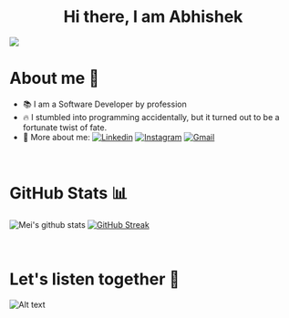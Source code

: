<h1 align="center">Hi there, I am Abhishek </h1>

![](https://komarev.com/ghpvc/?username=meisun0107&color=ff69b4&label=🍨_Nice_To_Meet_U!_You+are+my+visitor+No.)
<br>
<h1>About me 🙋</h1>

- 📚 I am a Software Developer by profession
- 🔥 I stumbled into programming accidentally, but it turned out to be a fortunate twist of fate.
- 🤙 More about me: 
[![Linkedin](https://img.shields.io/badge/-abhishek?style=flat&logo=Linkedin&logoColor=white)](https://www.linkedin.com/in/abhishek-kumar-singh-32b37011b/)
[![Instagram](https://img.shields.io/badge/-?style=flat&logo=Instagram&logoColor=white&color=833AB4)](https://www.instagram.com/)
[![Gmail](https://img.shields.io/badge/-Contact_me_via_Gmail-c14438?style=flat&logo=Gmail&logoColor=white&color=BB001B)](mailto:fragenabhishek@gmail.com)

<br>
  
<h1>GitHub Stats 📊</h1>
 
![Mei's github stats](https://github-readme-stats.vercel.app/api?username=fragenabhishek&show_icons=true&theme=dracula) 
[![GitHub Streak](https://github-readme-streak-stats.herokuapp.com/?user=fragenabhishek&theme=dracula)](https://git.io/streak-stats) 
  
<br>
  
<h1>Let's listen together 🎵</h1>
 
![Alt text](https://spotify-recently-played-readme.vercel.app/api?user=ixh0vhwidiwcn95t394nc9gwn&count=3&width=1000)
<br/>
